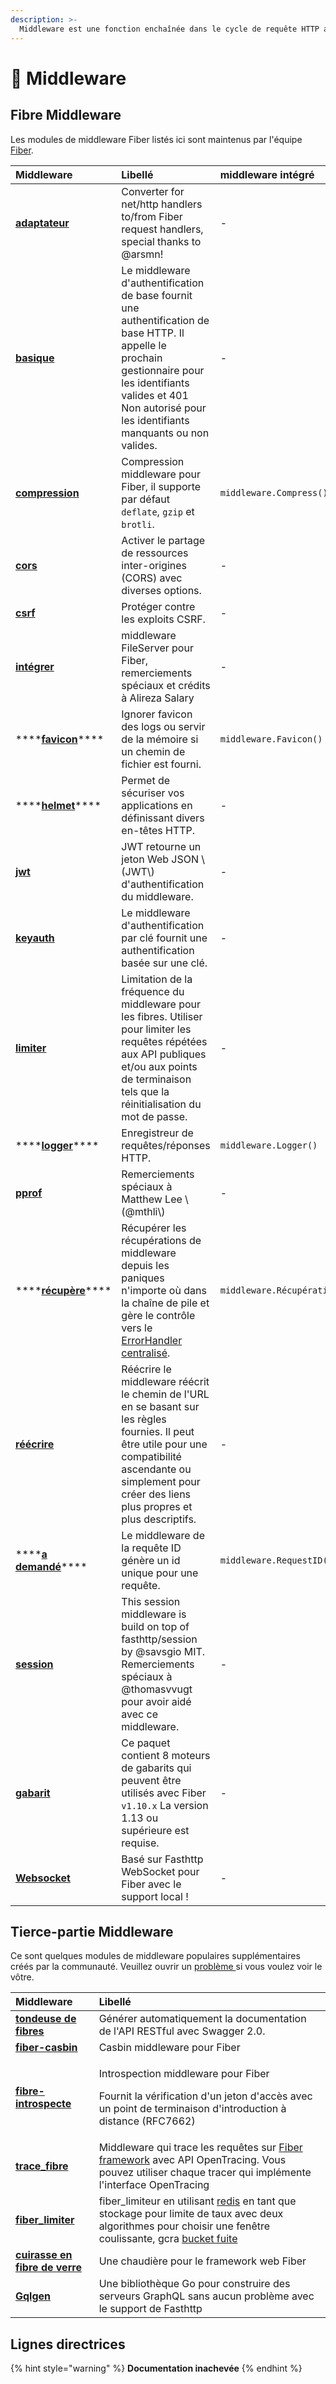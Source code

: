 ```yaml
---
description: >-
  Middleware est une fonction enchaînée dans le cycle de requête HTTP avec accès au contexte qu'il utilise pour effectuer une action spécifique, par exemple, enregistrer chaque requête ou activer CORS.
---
```


# 🧬 Middleware

## Fibre Middleware

 Les modules de middleware Fiber listés ici sont maintenus par l'équipe [Fiber](https://github.com/orgs/gofiber/people).

| Middleware                                                                                                            | Libellé                                                                                                                                                                                                                   | middleware intégré          |
|:--------------------------------------------------------------------------------------------------------------------- |:------------------------------------------------------------------------------------------------------------------------------------------------------------------------------------------------------------------------- |:--------------------------- |
| [**adaptateur**](https://github.com/gofiber/adaptor)                                                                  | Converter for net/http handlers to/from Fiber request handlers, special thanks to @arsmn!                                                                                                                                 | -                           |
| [**basique**](https://github.com/gofiber/basicauth)                                                                   | Le middleware d'authentification de base fournit une authentification de base HTTP. Il appelle le prochain gestionnaire pour les identifiants valides et 401 Non autorisé pour les identifiants manquants ou non valides. | -                           |
| [**compression**](https://github.com/Fenny/fiber/blob/master/middleware/compress.md)                                  | Compression middleware pour Fiber, il supporte par défaut `deflate`, `gzip` et `brotli`.                                                                                                                                  | `middleware.Compress()`     |
| [**cors**](https://github.com/gofiber/cors)                                                                           | Activer le partage de ressources inter-origines \(CORS\) avec diverses options.                                                                                                                                         | -                           |
| [**csrf**](https://github.com/gofiber/csrf)                                                                           | Protéger contre les exploits CSRF.                                                                                                                                                                                        | -                           |
| [**intégrer**](https://github.com/gofiber/embed)                                                                      | middleware FileServer pour Fiber, remerciements spéciaux et crédits à Alireza Salary                                                                                                                                      | -                           |
| \*\*\*\*[**favicon**](https://github.com/gofiber/fiber/blob/master/middleware/favicon.md)\*\*\*\*     | Ignorer favicon des logs ou servir de la mémoire si un chemin de fichier est fourni.                                                                                                                                      | `middleware.Favicon()`      |
| \*\*\*\*[**helmet**](https://github.com/gofiber/helmet)\*\*\*\*                                       | Permet de sécuriser vos applications en définissant divers en-têtes HTTP.                                                                                                                                                 | -                           |
| [**jwt**](https://github.com/gofiber/jwt)                                                                             | JWT retourne un jeton Web JSON \\(JWT\\) d'authentification du middleware.                                                                                                                                            | -                           |
| [**keyauth**](https://github.com/gofiber/keyauth)                                                                     | Le middleware d'authentification par clé fournit une authentification basée sur une clé.                                                                                                                                  | -                           |
| [**limiter**](https://github.com/gofiber/limiter)                                                                     | Limitation de la fréquence du middleware pour les fibres. Utiliser pour limiter les requêtes répétées aux API publiques et/ou aux points de terminaison tels que la réinitialisation du mot de passe.                     | -                           |
| \*\*\*\*[**logger**](https://github.com/gofiber/fiber/blob/master/middleware/logger.md)\*\*\*\*       | Enregistreur de requêtes/réponses HTTP.                                                                                                                                                                                   | `middleware.Logger()`       |
| [**pprof**](https://github.com/gofiber/pprof)                                                                         | Remerciements spéciaux à Matthew Lee \\(@mthli\\)                                                                                                                                                                     | -                           |
| \*\*\*\*[**récupère**](https://github.com/gofiber/fiber/blob/master/middleware/recover_id.md)\*\*\*\* | Récupérer les récupérations de middleware depuis les paniques n'importe où dans la chaîne de pile et gère le contrôle vers le[ ErrorHandler centralisé](error-handling.md).                                               | `middleware.Récupération()` |
| [**réécrire**](https://github.com/gofiber/rewrite)                                                                    | Réécrire le middleware réécrit le chemin de l'URL en se basant sur les règles fournies. Il peut être utile pour une compatibilité ascendante ou simplement pour créer des liens plus propres et plus descriptifs.         | -                           |
| \*\*\*\*[**a demandé**](https://github.com/Fenny/fiber/blob/master/middleware/request_id.md)\*\*\*\*  | Le middleware de la requête ID génère un id unique pour une requête.                                                                                                                                                      | `middleware.RequestID()`    |
| [**session**](https://github.com/gofiber/session)                                                                     | This session middleware is build on top of fasthttp/session by @savsgio MIT. Remerciements spéciaux à @thomasvvugt pour avoir aidé avec ce middleware.                                                                    | -                           |
| [**gabarit**](https://github.com/gofiber/template)                                                                    | Ce paquet contient 8 moteurs de gabarits qui peuvent être utilisés avec Fiber `v1.10.x` La version 1.13 ou supérieure est requise.                                                                                        | -                           |
| [**Websocket**](https://github.com/gofiber/websocket)                                                                 | Basé sur Fasthttp WebSocket pour Fiber avec le support local !                                                                                                                                                            | -                           |

## Tierce-partie Middleware

Ce sont quelques modules de middleware populaires supplémentaires créés par la communauté. Veuillez ouvrir un [problème ](https://github.com/gofiber/fiber/issues)si vous voulez voir le vôtre.

<table>
  <thead>
    <tr>
      <th style="text-align:left">Middleware</th>
      <th style="text-align:left">Libellé</th>
    </tr>
  </thead>
  <tbody>
    <tr>
      <td style="text-align:left"><a href="https://github.com/arsmn/fiber-swagger"><b>tondeuse de fibres</b></a>
      </td>
      <td style="text-align:left">Générer automatiquement la documentation de l'API RESTful avec Swagger 2.0.</td>
    </tr>
    <tr>
      <td style="text-align:left"><a href="https://github.com/arsmn/fiber-casbin"><b>fiber-casbin</b></a>
      </td>
      <td style="text-align:left">Casbin middleware pour Fiber</td>
    </tr>
    <tr>
      <td style="text-align:left"><a href="https://github.com/arsmn/fiber-introspect"><b>fibre-introspecte</b></a>
      </td>
      <td style="text-align:left">
        <p>Introspection middleware pour Fiber</p>
        <p>Fournit la vérification d'un jeton d'accès avec un point de terminaison d'introduction à distance
          (RFC7662)</p>
      </td>
    </tr>
    <tr>
      <td style="text-align:left"><a href="https://github.com/shareed2k/fiber_tracing"><b>trace_fibre</b></a>
      </td>
      <td style="text-align:left">Middleware qui trace les requêtes sur <a href="https://gofiber.io/">Fiber framework</a> avec
        API OpenTracing. Vous pouvez utiliser chaque tracer qui implémente l'interface OpenTracing</td>
    </tr>
    <tr>
      <td style="text-align:left"><a href="https://github.com/shareed2k/fiber_limiter"><b>fiber_limiter</b></a>
      </td>
      <td style="text-align:left">fiber_limiteur en utilisant <a href="https://github.com/go-redis/redis">redis</a> en tant que
        stockage pour limite de taux avec deux algorithmes pour choisir une fenêtre coulissante, gcra
        <a
        href="https://en.wikipedia.org/wiki/Leaky_bucket">bucket fuite</a>
      </td>
    </tr>
    <tr>
      <td style="text-align:left"><a href="https://github.com/thomasvvugt/fiber-boilerplate"><b>cuirasse en fibre de verre</b></a>
      </td>
      <td style="text-align:left">Une chaudière pour le framework web Fiber</td>
    </tr>
    <tr>
      <td style="text-align:left"><a href="https://github.com/arsmn/gqlgen"><b>Gqlgen</b></a>
      </td>
      <td style="text-align:left">Une bibliothèque Go pour construire des serveurs GraphQL sans aucun problème avec le support de Fasthttp
</td>
    </tr>
  </tbody>
</table>

## Lignes directrices

{% hint style="warning" %}
**Documentation inachevée**
{% endhint %}

